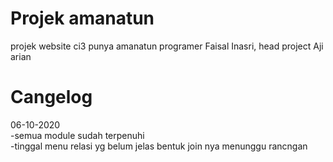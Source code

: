 # Projek amanatun
projek website ci3 punya amanatun
programer Faisal Inasri, head project Aji arian

# Cangelog
06-10-2020<br/>
-semua module sudah terpenuhi<br/>
-tinggal menu relasi yg belum jelas bentuk join nya menunggu rancngan<br/>


